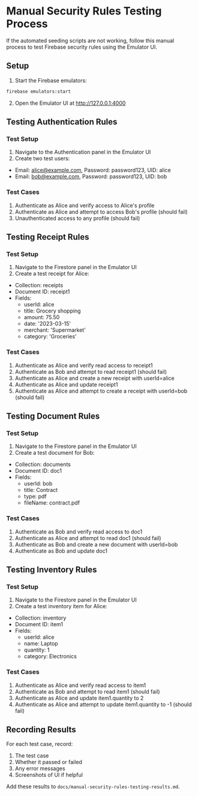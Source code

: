 # Manual Security Rules Testing Process

If the automated seeding scripts are not working, follow this manual process to test Firebase security rules using the Emulator UI.

## Setup

1. Start the Firebase emulators:
```bash
firebase emulators:start
```

2. Open the Emulator UI at http://127.0.0.1:4000

## Testing Authentication Rules

### Test Setup

1. Navigate to the Authentication panel in the Emulator UI
2. Create two test users:
- Email: alice@example.com, Password: password123, UID: alice
- Email: bob@example.com, Password: password123, UID: bob

### Test Cases

1. Authenticate as Alice and verify access to Alice's profile
2. Authenticate as Alice and attempt to access Bob's profile (should fail)
3. Unauthenticated access to any profile (should fail)

## Testing Receipt Rules

### Test Setup

1. Navigate to the Firestore panel in the Emulator UI
2. Create a test receipt for Alice:
- Collection: receipts
- Document ID: receipt1
- Fields:
  - userId: alice
  - title: Grocery shopping
  - amount: 75.50
  - date: '2023-03-15'
  - merchant: 'Supermarket'
  - category: 'Groceries'

### Test Cases

1. Authenticate as Alice and verify read access to receipt1
2. Authenticate as Bob and attempt to read receipt1 (should fail)
3. Authenticate as Alice and create a new receipt with userId=alice
4. Authenticate as Alice and update receipt1
5. Authenticate as Alice and attempt to create a receipt with userId=bob (should fail)

## Testing Document Rules

### Test Setup

1. Navigate to the Firestore panel in the Emulator UI
2. Create a test document for Bob:
- Collection: documents
- Document ID: doc1
- Fields:
  - userId: bob
  - title: Contract
  - type: pdf
  - fileName: contract.pdf

### Test Cases

1. Authenticate as Bob and verify read access to doc1
2. Authenticate as Alice and attempt to read doc1 (should fail)
3. Authenticate as Bob and create a new document with userId=bob
4. Authenticate as Bob and update doc1

## Testing Inventory Rules

### Test Setup

1. Navigate to the Firestore panel in the Emulator UI
2. Create a test inventory item for Alice:
- Collection: inventory
- Document ID: item1
- Fields:
  - userId: alice
  - name: Laptop
  - quantity: 1
  - category: Electronics

### Test Cases

1. Authenticate as Alice and verify read access to item1
2. Authenticate as Bob and attempt to read item1 (should fail)
3. Authenticate as Alice and update item1.quantity to 2
4. Authenticate as Alice and attempt to update item1.quantity to -1 (should fail)

## Recording Results

For each test case, record:
1. The test case
2. Whether it passed or failed
3. Any error messages
4. Screenshots of UI if helpful

Add these results to `docs/manual-security-rules-testing-results.md`.
